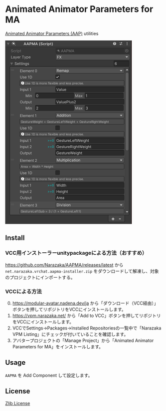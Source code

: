 # Animated Animator Parameters for MA

[Animated Animator Parameters (AAP)](https://vrc.school/docs/Other/AAPs/) utilities

![AAPMA](doc~/AAPMA.png)

## Install

### VCC用インストーラーunitypackageによる方法（おすすめ）

https://github.com/Narazaka/AAPMA/releases/latest から `net.narazaka.vrchat.aapma-installer.zip` をダウンロードして解凍し、対象のプロジェクトにインポートする。

### VCCによる方法

0. https://modular-avatar.nadena.dev/ja から「ダウンロード（VCC経由）」ボタンを押してリポジトリをVCCにインストールします。
1. https://vpm.narazaka.net/ から「Add to VCC」ボタンを押してリポジトリをVCCにインストールします。
2. VCCでSettings→Packages→Installed Repositoriesの一覧中で「Narazaka VPM Listing」にチェックが付いていることを確認します。
3. アバタープロジェクトの「Manage Project」から「Animated Animator Parameters for MA」をインストールします。

## Usage

`AAPMA` を Add Component して設定します。

## License

[Zlib License](LICENSE.txt)
